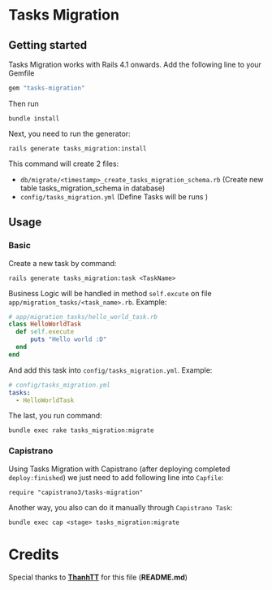 # Tasks Migration

## Getting started
Tasks Migration works with Rails 4.1 onwards. Add the following line to your Gemfile

```ruby
gem "tasks-migration"
```

Then run

```
bundle install
```

Next, you need to run the generator:

```
rails generate tasks_migration:install
```

This command will create 2 files:

* `db/migrate/<timestamp>_create_tasks_migration_schema.rb` (Create new table tasks_migration_schema in database)
* `config/tasks_migration.yml` (Define Tasks will be runs )

## Usage

### Basic

Create a new task by command:

```
rails generate tasks_migration:task <TaskName>
```

Business Logic will be handled in method `self.excute` on file  `app/migration_tasks/<task_name>.rb`. Example:

```ruby
# app/migration_tasks/hello_world_task.rb
class HelloWorldTask
  def self.execute
      puts "Hello world :D"
  end
end
```

And add this task into `config/tasks_migration.yml`. Example:

```yaml
# config/tasks_migration.yml
tasks:
  - HelloWorldTask
```

The last, you run command:

```
bundle exec rake tasks_migration:migrate
```

### Capistrano


Using Tasks Migration with Capistrano (after deploying completed `deploy:finished`) we just need to add following line into `Capfile`:

```
require "capistrano3/tasks-migration"
```

Another way, you also can do it manually through `Capistrano Task`:

```
bundle exec cap <stage> tasks_migration:migrate
```

# Credits

Special thanks to [**ThanhTT**](https://github.com/thanhtt) for this file (**README.md**)
